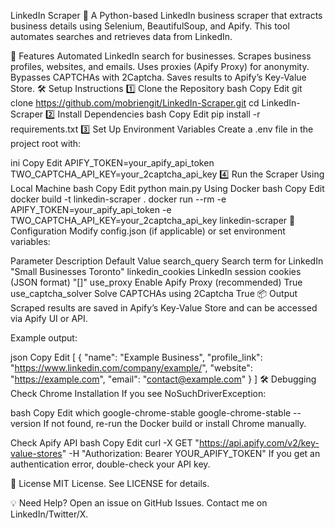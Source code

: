 LinkedIn Scraper 🚀
A Python-based LinkedIn business scraper that extracts business details using Selenium, BeautifulSoup, and Apify. This tool automates searches and retrieves data from LinkedIn.

📌 Features
Automated LinkedIn search for businesses.
Scrapes business profiles, websites, and emails.
Uses proxies (Apify Proxy) for anonymity.
Bypasses CAPTCHAs with 2Captcha.
Saves results to Apify’s Key-Value Store.
🛠 Setup Instructions
1️⃣ Clone the Repository
bash
Copy
Edit
git clone https://github.com/mobriengit/LinkedIn-Scraper.git
cd LinkedIn-Scraper
2️⃣ Install Dependencies
bash
Copy
Edit
pip install -r requirements.txt
3️⃣ Set Up Environment Variables
Create a .env file in the project root with:

ini
Copy
Edit
APIFY_TOKEN=your_apify_api_token
TWO_CAPTCHA_API_KEY=your_2captcha_api_key
4️⃣ Run the Scraper
Using Local Machine
bash
Copy
Edit
python main.py
Using Docker
bash
Copy
Edit
docker build -t linkedin-scraper .
docker run --rm -e APIFY_TOKEN=your_apify_api_token -e TWO_CAPTCHA_API_KEY=your_2captcha_api_key linkedin-scraper
🔧 Configuration
Modify config.json (if applicable) or set environment variables:

Parameter	Description	Default Value
search_query	Search term for LinkedIn	"Small Businesses Toronto"
linkedin_cookies	LinkedIn session cookies (JSON format)	"[]"
use_proxy	Enable Apify Proxy (recommended)	True
use_captcha_solver	Solve CAPTCHAs using 2Captcha	True
📦 Output
Scraped results are saved in Apify’s Key-Value Store and can be accessed via Apify UI or API.

Example output:

json
Copy
Edit
[
  {
    "name": "Example Business",
    "profile_link": "https://www.linkedin.com/company/example/",
    "website": "https://example.com",
    "email": "contact@example.com"
  }
]
🛠 Debugging
Check Chrome Installation
If you see NoSuchDriverException:

bash
Copy
Edit
which google-chrome-stable
google-chrome-stable --version
If not found, re-run the Docker build or install Chrome manually.

Check Apify API
bash
Copy
Edit
curl -X GET "https://api.apify.com/v2/key-value-stores" -H "Authorization: Bearer YOUR_APIFY_TOKEN"
If you get an authentication error, double-check your API key.

📜 License
MIT License. See LICENSE for details.

💡 Need Help?
Open an issue on GitHub Issues.
Contact me on LinkedIn/Twitter/X.
